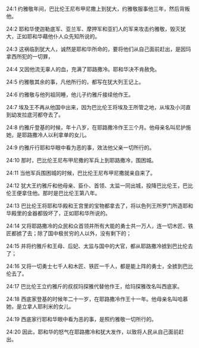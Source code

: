 <a id="1"></a>24:1  约雅敬年间，巴比伦王尼布甲尼撒上到犹大，约雅敬服事他三年，然后背叛他。  

<a id="2"></a>24:2  耶和华使迦勒底军、亚兰军、摩押军和亚扪人的军来攻击约雅敬，毁灭犹大，正如耶和华藉他仆人众先知所说的。  

<a id="3"></a>24:3  这祸临到犹大人，诚然是耶和华所命的，要将他们从自己面前赶出，是因玛拿西所犯的一切罪，  

<a id="4"></a>24:4  又因他流无辜人的血，充满了耶路撒冷。耶和华决不肯赦免。  

<a id="5"></a>24:5  约雅敬其余的事，凡他所行的，都写在犹大列王记上。  

<a id="6"></a>24:6  约雅敬与他列祖同睡，他儿子约雅斤接续他作王。  

<a id="7"></a>24:7  埃及王不再从他国中出来，因为巴比伦王将埃及王所管之地，从埃及小河直到幼发拉底河都夺去了。  

<a id="8"></a>24:8  约雅斤登基的时候，年十八岁，在耶路撒冷作王三个月。他母亲名叫尼护施她，是耶路撒冷人以利拿单的女儿。  

<a id="9"></a>24:9  约雅斤行耶和华眼中看为恶的事，效法他父亲一切所行的。  

<a id="10"></a>24:10  那时，巴比伦王尼布甲尼撒的军兵上到耶路撒冷，围困城。  

<a id="11"></a>24:11  当他军兵围困城的时候，巴比伦王尼布甲尼撒就亲自来了。  

<a id="12"></a>24:12  犹大王约雅斤和他母亲、臣仆、首领、太监一同出城，投降巴比伦王，巴比伦王便拿住他。那时是巴比伦王第八年。  

<a id="13"></a>24:13  巴比伦王将耶和华殿和王宫里的宝物都拿去了，将以色列王所罗门所造耶和华殿里的金器都毁坏了，正如耶和华所说的。  

<a id="14"></a>24:14  又将耶路撒冷的众民和众首领并所有大能的勇士共一万人，连一切木匠、铁匠都掳了去；除了国中极贫穷的人以外，没有剩下的；  

<a id="15"></a>24:15  并将约雅斤和王母、后妃、太监与国中的大官，都从耶路撒冷掳到巴比伦去了；  

<a id="16"></a>24:16  又将一切勇士七千人和木匠、铁匠一千人，都是能上阵的勇士，全掳到巴比伦去了。  

<a id="17"></a>24:17  巴比伦王立约雅斤的叔叔玛探雅代替他作王，给玛探雅改名叫西底家。  

<a id="18"></a>24:18  西底家登基的时候年二十一岁，在耶路撒冷作王十一年。他母亲名叫哈慕她，是立拿人耶利米的女儿。  

<a id="19"></a>24:19  西底家行耶和华眼中看为恶的事，是照约雅敬一切所行的。  

<a id="20"></a>24:20  因此，耶和华的怒气在耶路撒冷和犹大发作，以致将人民从自己面前赶出。  
